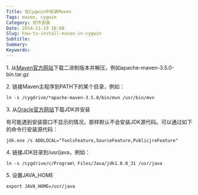 ```yaml
---
Title: 在Cygwin中安装Maven
Tags: maven, cygwin
Category: 软件安装
Date: 2014-11-19 16:08
Slug: how-to-install-maven-in-cygwin
Subtitle:
Summary:
Keywords:
---
```


1\. 从[Maven官方网站][maven]下载二进制版本并解压，例如apache-maven-3.5.0-bin.tar.gz

2\. 链接Maven主程序到PATH下的某个目录，例如：

```
ln -s /cygdrive/*apache-maven-3.5.0/bin/mvn /usr/bin/mvn
```

3\. 从[Oracle官方网站][oracle]下载JDK并安装

有可能遇到安装窗口不显示的情况，那样默认不会安装JDK源代码。可以通过如下的命令行安装源代码：
```
jdk.exe /s ADDLOCAL="ToolsFeature,SourceFeature,PublicjreFeature"
```

4\. 链接JDK目录到/usr/java，例如：
```
ln -s /cygdrive/c/Program\ Files/Java/jdk1.8.0_31 /usr/java
```

5\. 设置JAVA_HOME
```
export JAVA_HOME=/usr/java
```

[maven]: http://maven.apache.org/download.cgi
[oracle]: http://www.oracle.com/technetwork/java/javase/downloads/index.html